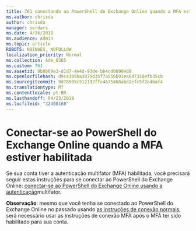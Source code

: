 ```yaml
---
title: 761 conectando ao PowerShell do Exchange Online quando a MFA está habilitada
ms.author: chrisda
author: chrisda
manager: serdars
ms.date: 4/26/2018
ms.audience: Admin
ms.topic: article
ROBOTS: NOINDEX, NOFOLLOW
localization_priority: Normal
ms.collection: Adm_O365
ms.custom: 761
ms.assetid: 9b0b89e3-d1d7-4e4d-93de-bb4cd00904d8
ms.openlocfilehash: d9c4195ba3079d35f7a556b91ea6d7318efb35cb
ms.sourcegitcommit: 9d78905c512192ffc4675468abd2efc5f2e4baf4
ms.translationtype: MT
ms.contentlocale: pt-BR
ms.lasthandoff: 04/23/2019
ms.locfileid: "32408168"
---
```

# <a name="connect-to-exchange-online-powershell-when-mfa-is-enabled"></a>Conectar-se ao PowerShell do Exchange Online quando a MFA estiver habilitada

Se sua conta tiver a autenticação multifator (MFA) habilitada, você precisará seguir estas instruções para se conectar ao PowerShell do Exchange Online: [conectar-se ao PowerShell do Exchange Online usando a autenticação](https://docs.microsoft.com/powershell/exchange/exchange-online/connect-to-exchange-online-powershell/mfa-connect-to-exchange-online-powershell)multifator.

**Observação**: mesmo que você tenha se conectado ao PowerShell do Exchange Online no passado usando [as instruções de conexão normais](https://docs.microsoft.com/powershell/exchange/exchange-online/connect-to-exchange-online-powershell/connect-to-exchange-online-powershell), será necessário usar as instruções de conexão MFA após o MFA ter sido habilitado para sua conta.
